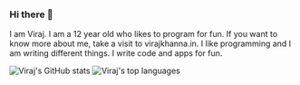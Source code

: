 ### Hi there 👋

I am Viraj. I am a 12 year old who likes to program for fun. If you want to know more about me, take a visit to virajkhanna.in. I like programming and I am writing different things. I write code and apps for fun. 

![Viraj's GitHub stats](https://github-readme-stats.vercel.app/api?username=virajkhanna)
![Viraj's top languages](https://github-readme-stats.vercel.app/api/top-langs/?username=virajkhanna)
